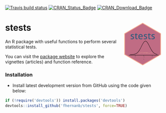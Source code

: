 [![Travis build status](https://travis-ci.org/fhernanb/stests.svg?branch=master)](https://travis-ci.org/fhernanb/stests)
[![CRAN\_Status\_Badge](http://www.r-pkg.org/badges/version-ago/stests)](https://cran.r-project.org/package=stests)
[![CRAN\_Download\_Badge](http://cranlogs.r-pkg.org/badges/stests)](https://cran.r-project.org/package=stests) 

# stests <img src="man/figures/logo.png" align="right" alt="" width="120" />

An R package with useful functions to perform several statistical tests.

You can visit the [package website](https://fhernanb.github.io/stests/index.html) to explore the vignettes (articles) and function reference. 

### Installation

* Install latest development version from GitHub using the code given below:

```r
if (!require('devtools')) install.packages('devtools')
devtools::install_github('fhernanb/stests', force=TRUE)
```

